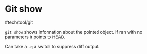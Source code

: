 # Git show
#tech/tool/git 

`git show` shows information about the pointed object.
If ran with no parameters it points to HEAD. 

Can take a `-q` a switch to suppress diff output.